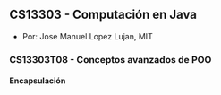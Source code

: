 ## CS13303 - Computación en Java
- Por: Jose Manuel Lopez Lujan, MIT

### CS13303T08 - Conceptos avanzados de POO 

#### Encapsulación

